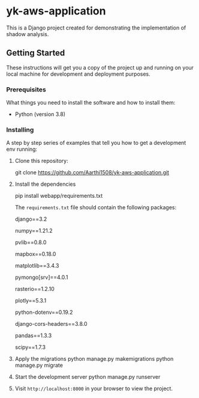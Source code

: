 # yk-aws-application

This is a Django project created for demonstrating the implementation of shadow analysis.

## Getting Started

These instructions will get you a copy of the project up and running on your local machine for development and deployment purposes.

### Prerequisites

What things you need to install the software and how to install them:

- Python (version 3.8)

### Installing

A step by step series of examples that tell you how to get a development env running:

1. Clone this repository:

   git clone https://github.com/Aarthi1508/yk-aws-application.git

2. Install the dependencies 

   pip install webapp/requirements.txt
   
   The `requirements.txt` file should contain the following packages:
   
   django==3.2
   
   numpy==1.21.2
   
   pvlib==0.8.0
   
   mapbox==0.18.0
   
   matplotlib==3.4.3
   
   pymongo[srv]==4.0.1
   
   rasterio==1.2.10
   
   plotly==5.3.1
   
   python-dotenv==0.19.2
   
   django-cors-headers==3.8.0
   
   pandas==1.3.3
   
   scipy==1.7.3

3. Apply the migrations
   python manage.py makemigrations
   python manage.py migrate

4. Start the development server
   python manage.py runserver

5. Visit `http://localhost:8000` in your browser to view the project.





